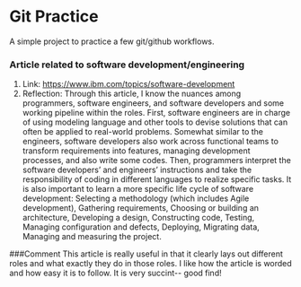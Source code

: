# Git Practice
A simple project to practice a few git/github workflows.

### Article related to software development/engineering
1. Link: https://www.ibm.com/topics/software-development
2. Reflection: Through this article, I know the nuances among programmers, software engineers, and software developers and some working pipeline within the roles. First, software engineers are in charge of using modeling language and other tools to devise solutions that can often be applied to real-world problems. Somewhat similar to the engineers, software developers also work across functional teams to transform requirements into features, managing development processes, and also write some codes. Then, programmers interpret the software developers’ and engineers’ instructions and take the responsibility of coding in different languages to realize specific tasks. It is also important to learn a more specific life cycle of software development: Selecting a methodology (which includes Agile development), Gathering requirements, Choosing or building an architecture, Developing a design, Constructing code, Testing, Managing configuration and defects, Deploying, Migrating data, Managing and measuring the project.

###Comment
This article is really useful in that it clearly lays out different roles and what exactly they do in those roles. I like how the article is worded and how easy it is to follow. It is very succint-- good find!